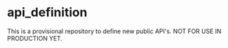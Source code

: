 # api_definition

This is a provisional repository to define new public API's. NOT FOR USE IN PRODUCTION YET.
